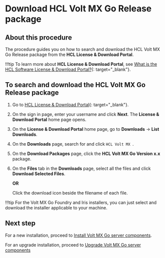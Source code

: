 # Download HCL Volt MX Go Release package

## About this procedure

The procedure guides you on how to search and download the HCL Volt MX Go Release package from the **HCL License & Download Portal**.

!!!tip
    To learn more about **HCL License & Download Portal**, see [What is the HCL Software License & Download Portal?](https://support.hcltechsw.com/csm?id=kb_article&sysparm_article=KB0073344){: target="_blank"}.

## To search and download the HCL Volt MX Go Release package

1. Go to [HCL License & Download Portal](https://hclsoftware.flexnetoperations.com/){: target="_blank"}.
2. On the sign in page, enter your username and click **Next**. The **License & Download Portal** home page opens. 
3. On the **License & Download Portal** home page, go to **Downloads** &rarr; **List Downloads**.
4. On the **Downloads** page, search for and click `HCL Volt MX `.
5. On the **Download Packages** page, click the **HCL Volt MX Go Version x.x** package.
6. On the **Files** tab in the **Downloads** page, select all the files and click **Download Selected Files**.

    **OR** 

    Click the download icon beside the filename of each file. 

<!--![Download HCL Volt MX GO Early Access Release package](../assets/images/downloadearelease.png)-->

!!!tip
    For the Volt MX Go Foundry and Iris installers, you can just select and download the installer applicable to your machine. 

## Next step

For a new installation, proceed to [Install Volt MX Go server components](nativeinstallers.md).

For an upgrade installation, proceed to [Upgrade Volt MX Go server components](versionupgrade.md)
